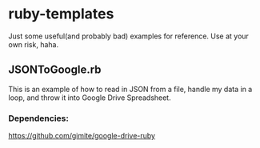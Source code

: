 ruby-templates
==============

Just some useful(and probably bad) examples for reference. Use at your own risk, haha.

JSONToGoogle.rb
--------------
This is an example of how to read in JSON from a file, handle my data in a loop, and throw it into Google Drive Spreadsheet.

### Dependencies:
https://github.com/gimite/google-drive-ruby

